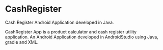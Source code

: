 # CashRegister
Cash Register Android Application developed in Java.

CashRegister App is a product calculator and cash register utility application. An Android Application developed in AndroidStudio using Java, gradle and XML.
